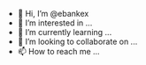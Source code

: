 - 👋 Hi, I’m @ebankex
- 👀 I’m interested in ...
- 🌱 I’m currently learning ...
- 💞️ I’m looking to collaborate on ...
- 📫 How to reach me ...

<!---
ebankex/ebankex is a ✨ special ✨ repository because its `README.md` (this file) appears on your GitHub profile.
You can click the Preview link to take a look at your changes.
--->
